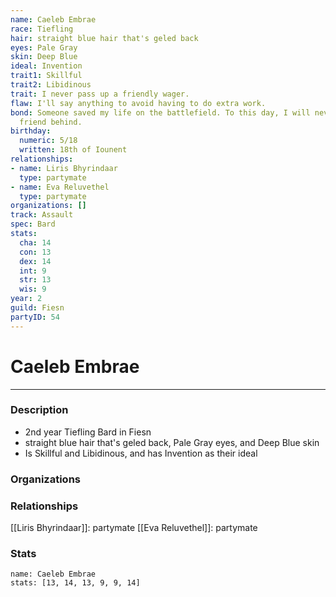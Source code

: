 ```yaml
---
name: Caeleb Embrae
race: Tiefling
hair: straight blue hair that's geled back
eyes: Pale Gray
skin: Deep Blue
ideal: Invention
trait1: Skillful
trait2: Libidinous
trait: I never pass up a friendly wager.
flaw: I'll say anything to avoid having to do extra work.
bond: Someone saved my life on the battlefield. To this day, I will never leave a
  friend behind.
birthday:
  numeric: 5/18
  written: 18th of Iounent
relationships:
- name: Liris Bhyrindaar
  type: partymate
- name: Eva Reluvethel
  type: partymate
organizations: []
track: Assault
spec: Bard
stats:
  cha: 14
  con: 13
  dex: 14
  int: 9
  str: 13
  wis: 9
year: 2
guild: Fiesn
partyID: 54
---
```

# Caeleb Embrae
---
### Description
- 2nd year Tiefling Bard in Fiesn
- straight blue hair that's geled back, Pale Gray eyes, and Deep Blue skin
- Is Skillful and Libidinous, and has Invention as their ideal

### Organizations
### Relationships
[[Liris Bhyrindaar]]: partymate
[[Eva Reluvethel]]: partymate
### Stats
```statblock
name: Caeleb Embrae
stats: [13, 14, 13, 9, 9, 14]
```